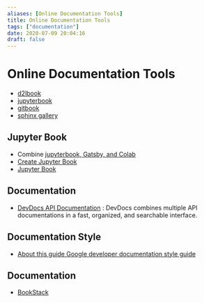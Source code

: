 ```yaml
---
aliases: [Online Documentation Tools]
title: Online Documentation Tools
tags: ["documentation"]
date: 2020-07-09 20:04:16
draft: false
---
```


# Online Documentation Tools

- [d2lbook](https://book.d2l.ai/index.html)
- [jupyterbook](https://jupyterbook.org/intro)
- [gitbook](https://www.gitbook.com/)
- [sphinx gallery](https://sphinx-gallery.github.io/stable/index.html)

## Jupyter Book

- Combine [jupyterbook, Gatsby, and Colab](https://www.tigue.com/jupyter_book_to_colab/)
- [Create Jupyter Book](https://mc.ai/do-you-want-to-create-a-jupyter-book-website-from-scratch/)
- [Jupyter Book](https://medium.com/threat-hunters-forge/writing-an-interactive-book-over-the-threat-hunter-playbook-with-the-help-of-the-jupyter-book-3ff37a3123c7)


## Documentation

- [DevDocs API Documentation](https://devdocs.io/) : DevDocs combines multiple API documentations in a fast, organized, and searchable interface.

## Documentation Style

- [About this guide    Google developer documentation style guide](https://developers.google.com/style)

## Documentation

- [BookStack](https://www.bookstackapp.com/)